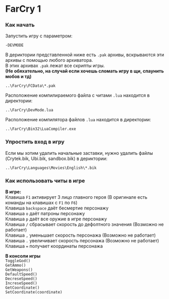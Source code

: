 # FarCry 1

### Как начать
Запустить игру с параметром:  
```Console
-DEVMODE
```

В дериктории представленной ниже есть `.pak` архивы, вскрываются эти архивы с помощью любого архиватора.  
В этих архивах `.pak` лежат все скрипты игры.  
**(Не обяхательно, на случай если хочешь сломать игру в щи, спаунить мобов и тд)**  
```Console
..\FarCry\FCData\*.pak
```

Расположение компилираемого файла с читами `.lua` находится в директории:  
```Console
..\FarCry\DevMode.lua
```

Расположение компилятора файлов `.lua` находится в директории:  
```Console
..\FarCry\Bin32\LuaCompiler.exe 
```

### Упростить вход в игру  
Если мы хотим удалить начальные заставки, нужно удалить файлы (Crytek.bik, Ubi.bik, sandbox.bik) в дериктории:  
```Console
..\FarCry\Languages\Movies\English\*.bik
```

### Как использовать читы в игре
**В игре:**  
Клавиша `F1` активирует 3 лицо главного героя (В оригинале есть команды на клавишах с `F1` по `F6`)  
Клавиша `backspace` даёт бесмертие персонажу  
Клавиша `o` даёт патроны персонажу  
Клавиша `p` даёт все оружие в игре персонажу  
Клавиша `/` сбрасывает скорость до дефолтного значения (Возможно не работает)  
Клавиша `,` уменьшает скорость персонажа (Возможно не работает)  
Клавиша `.` увеличивает скорость персонажа (Возможно не работает)  
Клавиша `=` получает координаты персонажа  

**В консоли игры**  
`ToggleGod()`  
`GetAmmo()`  
`GetWeapons()`  
`DefaultSpeed()`  
`DecreseSpeed()`  
`IncreseSpeed()`  
`GetCoordinate()`  
`SetCoordinate(coordinate)`  
